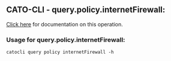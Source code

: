 
## CATO-CLI - query.policy.internetFirewall:
[Click here](https://api.catonetworks.com/documentation/#query-internetFirewall) for documentation on this operation.

### Usage for query.policy.internetFirewall:

`catocli query policy internetFirewall -h`
